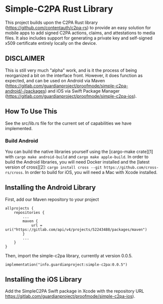 # Simple-C2PA Rust Library

This project builds upon the C2PA Rust library (https://github.com/contentauth/c2pa-rs) to provide an easy solution for mobile apps to add signed C2PA actions, claims, and attestations to media files. It also includes support for generating a private key and self-signed x509 certificate entirely locally on the device.

## DISCLAIMER

This is still very much "alpha" work, and is it the process of being reorganized a bit on the interface front. However, it does function as expected, and can be used on Android via Maven (https://gitlab.com/guardianproject/proofmode/simple-c2pa-android/-/packages) and iOS via Swift Package Manager (https://gitlab.com/guardianproject/proofmode/simple-c2pa-ios).

## How To Use This

See the src/lib.rs file for the current set of capabilities we have implemented.

### Build Android

You can build the native libraries yourself using the [cargo-make crate][1] with `cargo make android-build` and `cargo make apple-build`. In order to build the Android libraries, you will need Docker installed and the [latest version of cross][2]: `cargo install cross --git https://github.com/cross-rs/cross`. In order to build for iOS, you will need a Mac with Xcode installed.

## Installing the Android Library

First, add our Maven repository to your project

	allprojects {
		repositories {
	    	...
			maven {
				url = uri("https://gitlab.com/api/v4/projects/52243488/packages/maven")
			}
	       	...
	    }
	}

Then, import the simple-c2pa library, currently at version 0.0.5.

`implementation("info.guardianproject:simple-c2pa:0.0.5")`

## Installing the iOS Library

Add the SimpleC2PA Swift package in Xcode with the repository URL https://gitlab.com/guardianproject/proofmode/simple-c2pa-ios).
